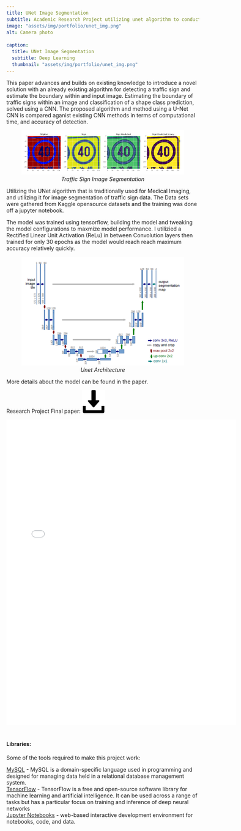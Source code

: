 ```yaml
---
title: UNet Image Segmentation
subtitle: Academic Research Project utilizing unet algorithm to conduct image segmentation aganist traffic light data
image: "assets/img/portfolio/unet_img.png"
alt: Camera photo

caption:
  title: UNet Image Segmentation
  subtitle: Deep Learning
  thumbnail: "assets/img/portfolio/unet_img.png"
---
```


<style> 
.noPadding { 
  margin: 0px !important;
  border: 0px solid brown; 
} 
</style> 

This paper advances and builds on existing knowledge to introduce a novel solution with an already existing algorithm for detecting a traffic sign and estimate the boundary within and input image. Estimating the boundary of traffic signs within an image and classification of a shape class prediction, solved using a CNN. The proposed algorithm and method using a U-Net CNN is compared aganist existing CNN methods in terms of computational time, and accuracy of detection.

<figure style="text-align: center">
<img src="assets/img/portfolio/unet_result.png" alt="Traffic Sign Image Segmentation" width="600" class="noPadding">
<figcaption>
    <em> Traffic Sign Image Segmentation</em>
  </figcaption>
</figure>


Utilizing the UNet algorithm that is traditionally used for Medical Imaging, and utilizing it for image segmentation of traffic sign data. The Data sets were gathered from Kaggle opensource datasets and the training was done off a jupyter notebook.

The model was trained using tensorflow, building the model and tweaking the model configurations to maxmize model performance. I utilizied a Rectified Linear Unit Activation (ReLu) in between Convolution layers then trained for only 30 epochs as the model would reach reach maximum accuracy relatively quickly. 

<figure style="text-align: center">

<img src="assets/img/portfolio/unet_architecture.png" alt="UNet Model Architecture" width="600" class="noPadding">

<figcaption>
    <em> Unet Architecture</em>
  </figcaption>
</figure>


More details about the model can be found in the paper.


Research Project Final paper: 
<a href="assets/resu/EE8204_Final_Report.pdf" download="">
  <img src="assets/img/download_icon.png" style="width:60px; height:60px;">
</a>

<embed src="assets/resu/EE8204_Final_Report.pdf" type="application/pdf" class="col-lg-12" width="600" height="800" />
        
<br />
<br />
<h4>Libraries:</h4>
Some of the tools required to make this project work: 
<br>

<a href="https://www.mysql.com/">MySQL</a> - MySQL is a domain-specific language used in programming and designed for managing data held in a relational database management system. <br>
<a href="https://www.tensorflow.org/">TensorFlow</a> - TensorFlow is a free and open-source software library for machine learning and artificial intelligence. It can be used across a range of tasks but has a particular focus on training and inference of deep neural networks <br>
<a href="https://jupyter.org/">Jupyter Notebooks</a> - web-based interactive development environment for notebooks, code, and data.<br>
